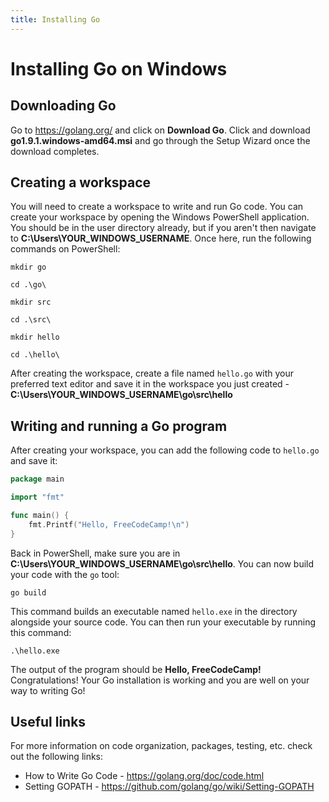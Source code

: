 ```yaml
---
title: Installing Go
---
```


# Installing Go on Windows

## Downloading Go
Go to https://golang.org/ and click on **Download Go**. Click and download **go1.9.1.windows-amd64.msi** and go through the Setup Wizard once the download completes.

## Creating a workspace
You will need to create a workspace to write and run Go code. You can create your workspace by opening the Windows PowerShell application. You should be in the user directory already, but if you aren't then navigate to **C:\Users\YOUR_WINDOWS_USERNAME**. Once here, run the following commands on PowerShell:

`mkdir go`

`cd .\go\`

`mkdir src`

`cd .\src\`

`mkdir hello`

`cd .\hello\`

After creating the workspace, create a file named `hello.go` with your preferred text editor and save it in the workspace you just created - **C:\Users\YOUR_WINDOWS_USERNAME\go\src\hello**

## Writing and running a Go program
After creating your workspace, you can add the following code to `hello.go` and save it:

```go
package main

import "fmt"

func main() {
    fmt.Printf("Hello, FreeCodeCamp!\n")
}
```

Back in PowerShell, make sure you are in **C:\Users\YOUR_WINDOWS_USERNAME\go\src\hello**. You can now build your code with the `go` tool:

`go build`

This command builds an executable named `hello.exe` in the directory alongside your source code. You can then run your executable by running this command:

`.\hello.exe`

The output of the program should be **Hello, FreeCodeCamp!** Congratulations! Your Go installation is working and you are well on your way to writing Go!

## Useful links
For more information on code organization, packages, testing, etc. check out the following links:
* How to Write Go Code  - https://golang.org/doc/code.html
* Setting GOPATH - https://github.com/golang/go/wiki/Setting-GOPATH

